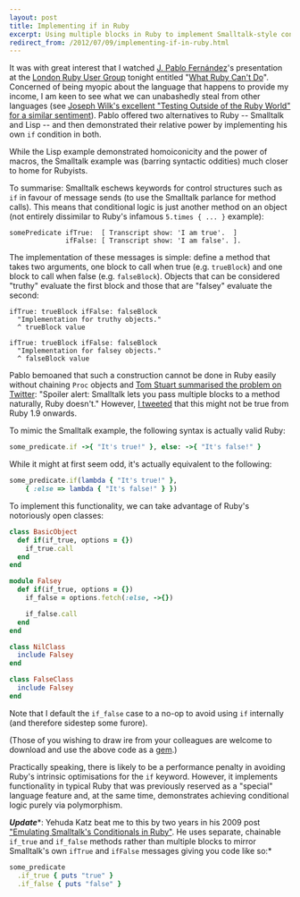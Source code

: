 ```yaml
---
layout: post
title: Implementing if in Ruby
excerpt: Using multiple blocks in Ruby to implement Smalltalk-style control flow.
redirect_from: /2012/07/09/implementing-if-in-ruby.html
---
```

It was with great interest that I watched [J. Pablo Fern&aacute;ndez](http://pupeno.com/)'s presentation at the [London Ruby User Group](http://lrug.org/meetings/2012/06/18/july-2012-meeting/) tonight entitled "[What Ruby Can't Do](http://skillsmatter.com/podcast/ajax-ria/what-ruby-cant-do)". Concerned of being myopic about the language that happens to provide my income, I am keen to see what we can unabashedly steal from other languages (see [Joseph Wilk's excellent "Testing Outside of the Ruby World" for a similar sentiment](http://www.confreaks.com/videos/551-scotlandruby2011-testing-outside-of-the-ruby-world)). Pablo offered two alternatives to Ruby -- Smalltalk and Lisp -- and then demonstrated their relative power by implementing his own `if` condition in both.

While the Lisp example demonstrated homoiconicity and the power of macros, the Smalltalk example was (barring syntactic oddities) much closer to home for Rubyists.

To summarise: Smalltalk eschews keywords for control structures such as `if` in favour of message sends (to use the Smalltalk parlance for method calls). This means that conditional logic is just another method on an object (not entirely dissimilar to Ruby's infamous `5.times { ... }` example):

```smalltalk
somePredicate ifTrue:  [ Transcript show: 'I am true'.  ]
              ifFalse: [ Transcript show: 'I am false'. ].
```

The implementation of these messages is simple: define a method that takes two arguments, one block to call when true (e.g. `trueBlock`) and one block to call when false (e.g. `falseBlock`). Objects that can be considered "truthy" evaluate the first block and those that are "falsey" evaluate the second:

```smalltalk
ifTrue: trueBlock ifFalse: falseBlock
  "Implementation for truthy objects."
  ^ trueBlock value
```

```smalltalk
ifTrue: trueBlock ifFalse: falseBlock
  "Implementation for falsey objects."
  ^ falseBlock value
```

Pablo bemoaned that such a construction cannot be done in Ruby easily without chaining `Proc` objects and [Tom Stuart summarised the problem on Twitter](https://twitter.com/mortice/status/222393465663787008): "Spoiler alert: Smalltalk lets you pass multiple blocks to a method naturally, Ruby doesn't." However, [I tweeted](https://twitter.com/mudge/status/222398046825234432) that this might not be true from Ruby 1.9 onwards.

To mimic the Smalltalk example, the following syntax is actually valid Ruby:

```ruby
some_predicate.if ->{ "It's true!" }, else: ->{ "It's false!" }
```

While it might at first seem odd, it's actually equivalent to the following:

```ruby
some_predicate.if(lambda { "It's true!" },
    { :else => lambda { "It's false!" } })
```

To implement this functionality, we can take advantage of Ruby's notoriously open classes:

```ruby
class BasicObject
  def if(if_true, options = {})
    if_true.call
  end
end

module Falsey
  def if(if_true, options = {})
    if_false = options.fetch(:else, ->{})

    if_false.call
  end
end

class NilClass
  include Falsey
end

class FalseClass
  include Falsey
end
```

Note that I default the `if_false` case to a no-op to avoid using `if` internally (and therefore sidestep some furore).

(Those of you wishing to draw ire from your colleagues are welcome to download and use
the above code as a [gem](http://rubygems.org/gems/if).)

Practically speaking, there is likely to be a performance penalty in avoiding Ruby's intrinsic optimisations for the `if` keyword. However, it implements functionality in typical Ruby that was previously reserved as a "special" language feature and, at the same time, demonstrates achieving conditional logic purely via polymorphism.

***Update****: Yehuda Katz beat me to this by two years in his 2009 post ["Emulating
Smalltalk's Conditionals in
Ruby"](http://yehudakatz.com/2009/10/04/emulating-smalltalks-conditionals-in-ruby/). He uses separate, chainable `if_true` and `if_false` methods rather than multiple blocks to mirror Smalltalk's own `ifTrue` and `ifFalse` messages giving you code like so:*

```ruby
some_predicate
  .if_true { puts "true" }
  .if_false { puts "false" }
```

